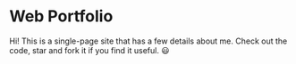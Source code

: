 # Web Portfolio

Hi! This is a single-page site that has a few details about me.
Check out the code, star and fork it if you find it useful. :smiley:

